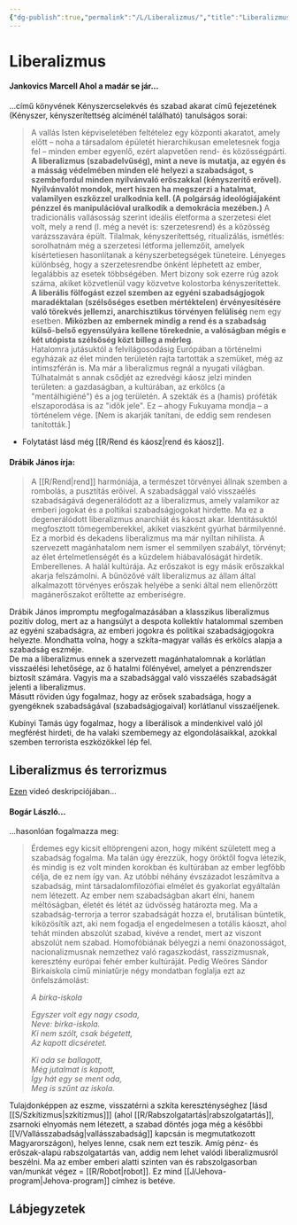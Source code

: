 ```yaml
---
{"dg-publish":true,"permalink":"/L/Liberalizmus/","title":"Liberalizmus","tags":["Englishtexttranslated"],"created":"2023-12-21T10:10:00","updated":"2024-03-04T00:25"}
---
```



# Liberalizmus

#### Jankovics Marcell Ahol a madár se jár...

...című könyvének Kényszercselekvés és szabad akarat című fejezetének (Kényszer, kényszerítettség alcíménél található) tanulságos sorai:  
> A vallás Isten képviseletében feltételez egy központi akaratot, amely előtt – noha a társadalom épületét hierarchikusan emeletesnek fogja fel – minden ember egyenlő, ezért alapvetően rend- és közösségpárti. **A liberalizmus (szabadelvűség), mint a neve is mutatja, az egyén és a másság védelmében minden elé helyezi a szabadságot, s szembefordul minden nyilvánvaló erőszakkal (kényszerítő erővel). Nyilvánvalót mondok, mert hiszen ha megszerzi a hatalmat, valamilyen eszközzel uralkodnia kell. (A polgárság ideológiájaként pénzzel és manipulációval uralkodik a demokrácia mezében.)** A tradicionális vallásosság szerint ideális életforma a szerzetesi élet volt, mely a rend (l. még a nevét is: szerzetesrend) és a közösség varázsszavára épült. Tilalmak, kényszerítettség, ritualizálás, ismétlés: sorolhatnám még a szerzetesi létforma jellemzőit, amelyek kísértetiesen hasonlítanak a kényszerbetegségek tüneteire. Lényeges különbség, hogy a szerzetesrendbe önként léphetett az ember, legalábbis az esetek többségében. Mert bizony sok ezerre rúg azok száma, akiket közvetlenül vagy közvetve kolostorba kényszerítettek.  
> **A liberális fölfogást ezzel szemben az egyéni szabadságjogok maradéktalan (szélsőséges esetben mértéktelen) érvényesítésére való törekvés jellemzi, anarchisztikus törvényen felüliség** nem egy esetben. **Miközben az embernek mindig a rend és a szabadság külső-belső egyensúlyára kellene törekednie, a valóságban mégis e két utópista szélsőség közt billeg a mérleg**.  
> Hatalomra jutásuktól a felvilágosodásig Európában a történelmi egyházak az élet minden területén rajta tartották a szemüket, még az intimszférán is. Ma már a liberalizmus regnál a nyugati világban. Túlhatalmát s annak csődjét az ezredvégi káosz jelzi minden területen: a gazdaságban, a kultúrában, az erkölcs (a "mentálhigiéné") és a jog területén. A szekták és a (hamis) próféták elszaporodása is az "idők jele". Ez – ahogy Fukuyama mondja – a történelem vége. \[Nem is akarják tanítani, de eddig sem rendesen tanították.\]  
- Folytatást lásd még [[R/Rend és káosz\|rend és káosz]].  

#### Drábik János írja:

> A [[R/Rend\|rend]] harmóniája, a természet törvényei állnak szemben a rombolás, a pusztítás erőivel. A szabadsággal való visszaélés szabadságává degenerálódott az a liberalizmus, amely valamikor az emberi jogokat és a poltikai szabadságjogokat hirdette. Ma ez a degenerálódott liberalizmus anarchiát és káoszt akar. Identitásuktól megfosztott tömegemberekkel, akiket viaszként gyúrhat bármilyenné. Ez a morbid és dekadens liberalizmus ma már nyíltan nihilista. A szervezett magánhatalom nem ismer el semmilyen szabályt, törvényt; az élet értelmetlenségét és a küzdelem hiábavalóságát hirdetik. Emberellenes. A halál kultúrája. Az erőszakot is egy másik erőszakkal akarja felszámolni. A bűnözővé vált liberalizmus az állam által alkalmazott törvényes erőszak helyébe a senki által nem ellenőrzött magánerőszakot erőltette az emberiségre.  
  

Drábik János impromptu megfogalmazásában a klasszikus liberalizmus pozitív dolog, mert az a hangsúlyt a despota kollektív hatalommal szemben az egyéni szabadságra, az emberi jogokra és politikai szabadságjogokra helyezte. Mondhatta volna, hogy a szkíta-magyar vallás és erkölcs alapja a szabadság eszméje.  
De ma a liberalizmus ennek a szervezett magánhatalomnak a korlátlan visszaélési lehetősége, az ő hatalmi fölényével, amelyet a pénzrendszer biztosít számára. Vagyis ma a szabadsággal való visszaélés szabadságát jelenti a liberalizmus.  
Másutt röviden úgy fogalmaz, hogy az erősek szabadsága, hogy a gyengéknek szabadságával (szabadságjogaival) korlátlanul visszaéljenek.  

Kubínyi Tamás úgy fogalmaz, hogy a liberálisok a mindenkivel való jól megférést hirdeti, de ha valaki szembemegy az elgondolásaikkal, azokkal szemben terrorista eszközökkel lép fel.  

## Liberalizmus és terrorizmus

[Ezen](https://www.youtube.com/watch?v=2zm8ut6rTnU) videó deskripciójában...

#### Bogár László...  

...hasonlóan fogalmazza meg:  
> Érdemes egy kicsit eltöprengeni azon, hogy miként született meg a szabadság fogalma. Ma talán úgy érezzük, hogy öröktől fogva létezik, és mindig is ez volt minden korokban és kultúrában az ember legfőbb célja, de ez nem így van. Az utóbbi néhány évszázadot leszámítva a szabadság, mint társadalomfilozófiai elmélet és gyakorlat egyáltalán nem létezett. Az ember nem szabadságban akart élni, hanem méltóságban, életét és létét az üdvösség határozta meg. Ma a szabadság-terrorja a terror szabadságát hozza el, brutálisan büntetik, kiközösítik azt, aki nem fogadja el engedelmesen a totális káoszt, ahol tehát minden abszolút szabad, kivéve a rendet, mert az viszont abszolút nem szabad. Homofóbiának bélyegzi a nemi önazonosságot, nacionalizmusnak nemzethez való ragaszkodást, rasszizmusnak, keresztény európai fehér ember kultúráját. Pedig Weöres Sándor Birkaiskola című miniatűrje négy mondatban foglalja ezt az önfelszámolást:  
> 
> *A birka-iskola*
> 
> *Egyszer volt egy nagy csoda,  
> Neve: birka-iskola.  
> Ki nem szólt, csak bégetett,  
> Az kapott dicséretet.*  
> 
> *Ki oda se ballagott,  
> Még jutalmat is kapott,  
> Így hát egy se ment oda,  
> Meg is szűnt az iskola.*  



Tulajdonképpen az eszme, visszatérni a szkíta kereszténységhez \[lásd [[S/Szkítizmus\|szkítizmus]]\] (ahol [[R/Rabszolgatartás\|rabszolgatartás]], zsarnoki elnyomás nem létezett, a szabad döntés joga még a későbbi [[V/Vallásszabadság\|vallásszabadság]] kapcsán is megmutatkozott Magyarországon), helyes lenne, csak nem ezt teszik. Amíg pénz- és erőszak-alapú rabszolgatartás van, addig nem lehet valódi liberalizmusról beszélni. Ma az ember emberi alatti szinten van és rabszolgasorban van/munkát végez = [[R/Robot\|robot]]. Ez mind [[J/Jehova-program\|Jehova-program]] címhez is betéve.  

## Lábjegyzetek

[^1]: Lábjegyzet:  
https://www.babelmatrix.org/works/hu/We%C3%B6res_S%C3%A1ndor-1913/A_birka-iskola/en/24313-Sheep_school